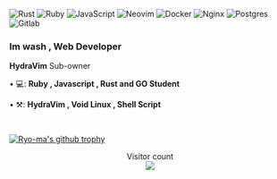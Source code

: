 ![Rust](https://img.shields.io/badge/Rust-000000?style=for-the-badge&logo=rust&logoColor=white)
![Ruby](https://img.shields.io/badge/Ruby-CC342D?style=for-the-badge&logo=ruby&logoColor=white)
![JavaScript](https://img.shields.io/badge/JavaScript-323330?style=for-the-badge&logo=javascript&logoColor=F7DF1E)
![Neovim](https://img.shields.io/badge/NeoVim-%2357A143.svg?&style=for-the-badge&logo=neovim&logoColor=white)
![Docker](https://img.shields.io/badge/Docker-2CA5E0?style=for-the-badge&logo=docker&logoColor=white)
![Nginx](https://img.shields.io/badge/Nginx-009639?style=for-the-badge&logo=nginx&logoColor=white)
![Postgres](https://img.shields.io/badge/PostgreSQL-316192?style=for-the-badge&logo=postgresql&logoColor=white)
![Gitlab](https://img.shields.io/badge/GitLab-330F63?style=for-the-badge&logo=gitlab&logoColor=white)

### Im wash , Web Developer

<p align="left"> 
  <b>HydraVim</b> Sub-owner <br>
</p>

<p align="left">
• 💻: <strong>Ruby , Javascript , Rust and GO Student</strong>
</p>

<p align="left">
• ⚒: <strong>HydraVim , Void Linux , Shell Script </strong>
 </p>
 <br />
  
[![Ryo-ma's github trophy](https://github-profile-trophy.vercel.app/?username=washonrails&row=1)](https://github.com/ryo-ma/github-profile-trophy)

<p align="center"> 
  Visitor count<br>
  <img src="https://profile-counter.glitch.me/washonrails/count.svg" />
</p>
